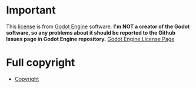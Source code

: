 # Important

This [license](./LICENSE.txt) is from [Godot Engine](https://godotengine.org/) software.
**I'm NOT a creator of the Godot software, so any problems about it should be reported to the Github Issues page in Godot Engine repository.**
[Godot Engine License Page](https://godotengine.org/license)

# Full copyright
 - [Copyright](./COPYRIGHT.txt)